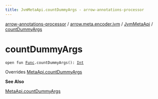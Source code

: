 ```yaml
---
title: JvmMetaApi.countDummyArgs - arrow-annotations-processor
---
```


[arrow-annotations-processor](../../index.html) / [arrow.meta.encoder.jvm](../index.html) / [JvmMetaApi](index.html) / [countDummyArgs](./count-dummy-args.html)

# countDummyArgs

`open fun `[`Func`](../../arrow.meta.ast/-func/index.html)`.countDummyArgs(): `[`Int`](https://kotlinlang.org/api/latest/jvm/stdlib/kotlin/-int/index.html)

Overrides [MetaApi.countDummyArgs](../../arrow.meta.encoder/-meta-api/count-dummy-args.html)

**See Also**

[MetaApi.countDummyArgs](../../arrow.meta.encoder/-meta-api/count-dummy-args.html)

